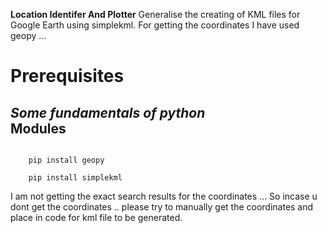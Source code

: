 
**Location Identifer And Plotter**
Generalise the creating of KML files for Google Earth using simplekml.
For getting the coordinates I have used geopy ... 

 Prerequisites
=========================
<i> Some fundamentals of python </i><br/>
Modules 
---------------------
<code>
	pip install geopy <br/>
	pip install simplekml
</code>


I am not getting the exact search results for the coordinates ... So incase u dont get the coordinates .. please try to manually get the coordinates and place in  code for kml file to be generated.

